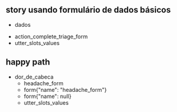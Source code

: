 ## story usando formulário de dados básicos
  * dados
  - action_complete_triage_form
  - utter_slots_values


## happy path
* dor_de_cabeca
    - headache_form
    - form{"name": "headache_form"}
    - form{"name": null}
    - utter_slots_values

<!-- -action_restart restarts bot -->
